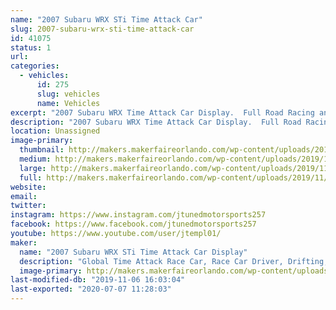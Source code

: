 ```yaml
---
name: "2007 Subaru WRX STi Time Attack Car"
slug: 2007-subaru-wrx-sti-time-attack-car
id: 41075
status: 1
url: 
categories:
  - vehicles:
      id: 275
      slug: vehicles
      name: Vehicles
excerpt: "2007 Subaru WRX Time Attack Car Display.  Full Road Racing and Time Attack Build that compete's all over the US in racing events.  Base out of Orlando FL."
description: "2007 Subaru WRX Time Attack Car Display.  Full Road Racing and Time Attack Build that compete's all over the US in racing events.  Base out of Orlando FL."
location: Unassigned
image-primary:
  thumbnail: http://makers.makerfaireorlando.com/wp-content/uploads/2019/11/20180512-BV8K7277-1-150x150.jpg
  medium: http://makers.makerfaireorlando.com/wp-content/uploads/2019/11/20180512-BV8K7277-1-300x200.jpg
  large: http://makers.makerfaireorlando.com/wp-content/uploads/2019/11/20180512-BV8K7277-1-1024x683.jpg
  full: http://makers.makerfaireorlando.com/wp-content/uploads/2019/11/20180512-BV8K7277-1.jpg
website: 
email: 
twitter: 
instagram: https://www.instagram.com/jtunedmotorsports257
facebook: https://www.facebook.com/jtunedmotorsports257
youtube: https://www.youtube.com/user/jtempl01/
maker:
  name: "2007 Subaru WRX STi Time Attack Car Display"
  description: "Global Time Attack Race Car, Race Car Driver, Drifting, Road Racing, Time Attack"
  image-primary: http://makers.makerfaireorlando.com/wp-content/uploads/2019/11/20180512-BV8K7277-1024x683.jpg
last-modified-db: "2019-11-06 16:03:04"
last-exported: "2020-07-07 11:28:03"
---
```

